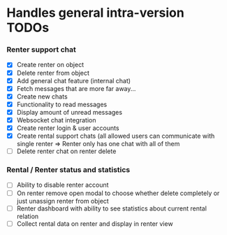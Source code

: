 # Handles general intra-version TODOs

### Renter support chat

- [x] Create renter on object
- [x] Delete renter from object
- [x] Add general chat feature (internal chat)
- [x] Fetch messages that are more far away...
- [x] Create new chats
- [x] Functionality to read messages
- [x] Display amount of unread messages
- [x] Websocket chat integration
- [x] Create renter login & user accounts
- [x] Create rental support chats (all allowed users can communicate with single renter => Renter only has one chat with all of them
- [ ] Delete renter chat on renter delete 

### Rental / Renter status and statistics 

- [ ] Ability to disable renter account
- [ ] On renter remove open modal to choose whether delete completely or just unassign renter from object
- [ ] Renter dashboard with ability to see statistics about current rental relation
- [ ] Collect rental data on renter and display in renter view